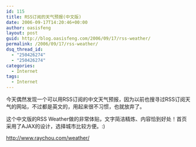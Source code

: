 ```yaml
---
id: 115
title: RSS订阅的天气预报(中文版)
date: 2006-09-17T14:20:46+00:00
author: oasisfeng
layout: post
guid: http://blog.oasisfeng.com/2006/09/17/rss-weather/
permalink: /2006/09/17/rss-weather/
dsq_thread_id:
  - "250426274"
  - "250426274"
categories:
  - Internet
tags:
  - Internet
---
```

今天偶然发现一个可以用RSS订阅的中文天气预报，因为以前也搜寻过RSS订阅天气的网站，不过都是英文的，用起来很不习惯，也就放弃了。

这个中文版的RSS Weather做的非常体贴，文字简洁精炼、内容恰到好处！首页采用了AJAX的设计，选择城市比较方便。:)

<http://www.raychou.com/weather/>